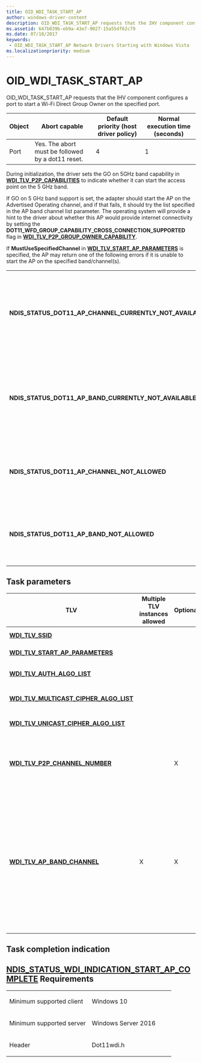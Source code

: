 ```yaml
---
title: OID_WDI_TASK_START_AP
author: windows-driver-content
description: OID_WDI_TASK_START_AP requests that the IHV component configures a port to start a Wi-Fi Direct Group Owner on the specified port.
ms.assetid: 647b039b-eb9a-43e7-9027-15a55df62c79
ms.date: 07/18/2017
keywords:
 - OID_WDI_TASK_START_AP Network Drivers Starting with Windows Vista
ms.localizationpriority: medium
---
```


# OID\_WDI\_TASK\_START\_AP


OID\_WDI\_TASK\_START\_AP requests that the IHV component configures a port to start a Wi-Fi Direct Group Owner on the specified port.

| Object | Abort capable                                     | Default priority (host driver policy) | Normal execution time (seconds) |
|--------|---------------------------------------------------|---------------------------------------|---------------------------------|
| Port   | Yes. The abort must be followed by a dot11 reset. | 4                                     | 1                               |

 

During initialization, the driver sets the GO on 5GHz band capability in [**WDI\_TLV\_P2P\_CAPABILITIES**](https://msdn.microsoft.com/library/windows/hardware/dn897865) to indicate whether it can start the access point on the 5 GHz band.

If GO on 5 GHz band support is set, the adapter should start the AP on the Advertised Operating channel, and if that fails, it should try the list specified in the AP band channel list parameter. The operating system will provide a hint to the driver about whether this AP would provide internet connectivity by setting the **DOT11\_WFD\_GROUP\_CAPABILITY\_CROSS\_CONNECTION\_SUPPORTED** flag in [**WDI\_TLV\_P2P\_GROUP\_OWNER\_CAPABILITY**](https://msdn.microsoft.com/library/windows/hardware/dn897954).

If **MustUseSpecifiedChannel** in [**WDI\_TLV\_START\_AP\_PARAMETERS**](https://msdn.microsoft.com/library/windows/hardware/dn898065) is specified, the AP may return one of the following errors if it is unable to start the AP on the specified band/channel(s).

|                                                                 |                                                                                                         |
|-----------------------------------------------------------------|---------------------------------------------------------------------------------------------------------|
| **NDIS\_STATUS\_DOT11\_AP\_CHANNEL\_CURRENTLY\_NOT\_AVAILABLE** | Unable to start the AP on the specified channel(s) right now . Retry on the specified channel(s) later. |
| **NDIS\_STATUS\_DOT11\_AP\_BAND\_CURRENTLY\_NOT\_AVAILABLE**    | Unable to start the AP on the specified band(s) right now. Retry on the specified band(s) later.        |
| **NDIS\_STATUS\_DOT11\_AP\_CHANNEL\_NOT\_ALLOWED**              | Unable to start the AP on the specified channel(s) due to regulatory reasons.                           |
| **NDIS\_STATUS\_DOT11\_AP\_BAND\_NOT\_ALLOWED**                 | Unable to start the AP on the specified band(s) due to regulatory reasons.                              |

 

## Task parameters


<table>
<colgroup>
<col width="25%" />
<col width="25%" />
<col width="25%" />
<col width="25%" />
</colgroup>
<thead>
<tr class="header">
<th>TLV</th>
<th>Multiple TLV instances allowed</th>
<th>Optional</th>
<th>Description</th>
</tr>
</thead>
<tbody>
<tr class="odd">
<td><a href="https://msdn.microsoft.com/library/windows/hardware/dn898062" data-raw-source="[&lt;strong&gt;WDI_TLV_SSID&lt;/strong&gt;](https://msdn.microsoft.com/library/windows/hardware/dn898062)"><strong>WDI_TLV_SSID</strong></a></td>
<td></td>
<td></td>
<td>The SSID to be used by the AP.</td>
</tr>
<tr class="even">
<td><a href="https://msdn.microsoft.com/library/windows/hardware/dn898065" data-raw-source="[&lt;strong&gt;WDI_TLV_START_AP_PARAMETERS&lt;/strong&gt;](https://msdn.microsoft.com/library/windows/hardware/dn898065)"><strong>WDI_TLV_START_AP_PARAMETERS</strong></a></td>
<td></td>
<td></td>
<td>Additional parameters for this task.</td>
</tr>
<tr class="odd">
<td><a href="https://msdn.microsoft.com/library/windows/hardware/dn926141" data-raw-source="[&lt;strong&gt;WDI_TLV_AUTH_ALGO_LIST&lt;/strong&gt;](https://msdn.microsoft.com/library/windows/hardware/dn926141)"><strong>WDI_TLV_AUTH_ALGO_LIST</strong></a></td>
<td></td>
<td></td>
<td>The list of authentication algorithms that the connection can use.</td>
</tr>
<tr class="even">
<td><a href="https://msdn.microsoft.com/library/windows/hardware/dn897847" data-raw-source="[&lt;strong&gt;WDI_TLV_MULTICAST_CIPHER_ALGO_LIST&lt;/strong&gt;](https://msdn.microsoft.com/library/windows/hardware/dn897847)"><strong>WDI_TLV_MULTICAST_CIPHER_ALGO_LIST</strong></a></td>
<td></td>
<td></td>
<td>The list of multicast cipher algorithms that the connection can use.</td>
</tr>
<tr class="odd">
<td><a href="https://msdn.microsoft.com/library/windows/hardware/dn898074" data-raw-source="[&lt;strong&gt;WDI_TLV_UNICAST_CIPHER_ALGO_LIST&lt;/strong&gt;](https://msdn.microsoft.com/library/windows/hardware/dn898074)"><strong>WDI_TLV_UNICAST_CIPHER_ALGO_LIST</strong></a></td>
<td></td>
<td></td>
<td>The list of multicast cipher algorithms that the connection can use.</td>
</tr>
<tr class="even">
<td><a href="https://msdn.microsoft.com/library/windows/hardware/dn897869" data-raw-source="[&lt;strong&gt;WDI_TLV_P2P_CHANNEL_NUMBER&lt;/strong&gt;](https://msdn.microsoft.com/library/windows/hardware/dn897869)"><strong>WDI_TLV_P2P_CHANNEL_NUMBER</strong></a></td>
<td></td>
<td>X</td>
<td>If specified, this defines the operating channel determined in group formation. This may only be specified when the operating mode is Wi-Fi Direct GO.</td>
</tr>
<tr class="odd">
<td><a href="https://msdn.microsoft.com/library/windows/hardware/mt593242" data-raw-source="[&lt;strong&gt;WDI_TLV_AP_BAND_CHANNEL&lt;/strong&gt;](https://msdn.microsoft.com/library/windows/hardware/mt593242)"><strong>WDI_TLV_AP_BAND_CHANNEL</strong></a></td>
<td>X</td>
<td>X</td>
<td>Added in Windows 10, version 1511, WDI version 1.0.10.
<p>Optional list of bands and channels to start the access point on. If MustUseSpecifiedChannels is set to 1, the AP can only be started from this list. If it is not set, this list is meant to be a recommendation of channels that the firmware can pick from, and it may pick another channel if it is not possible to start the AP on any of the specified channels.</p></td>
</tr>
</tbody>
</table>

 

## Task completion indication


[NDIS\_STATUS\_WDI\_INDICATION\_START\_AP\_COMPLETE](ndis-status-wdi-indication-start-ap-complete.md)
Requirements
------------

<table>
<colgroup>
<col width="50%" />
<col width="50%" />
</colgroup>
<tbody>
<tr class="odd">
<td><p>Minimum supported client</p></td>
<td><p>Windows 10</p></td>
</tr>
<tr class="even">
<td><p>Minimum supported server</p></td>
<td><p>Windows Server 2016</p></td>
</tr>
<tr class="odd">
<td><p>Header</p></td>
<td>Dot11wdi.h</td>
</tr>
</tbody>
</table>

 

 




